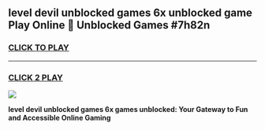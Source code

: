 
## level devil unblocked games 6x unblocked game Play Online 👋 Unblocked Games #7h82n
<h3>
<a href="https://premium.freeplayer.one?title=level_devil_unblocked_games_6x&ref=21F">CLICK TO PLAY</a></h3>
<hr>

<h3>
<a href="https://premium.freeplayer.one?title=level_devil_unblocked_games_6x&ref=21F">CLICK 2 PLAY</a>
  
</h3>

<a href="https://premium.freeplayer.one?title=level_devil_unblocked_games_6x&ref=21F/"><img src="https://clearcache.store/games.png"></a>


**level devil unblocked games 6x games unblocked: Your Gateway to Fun and Accessible Online Gaming**
